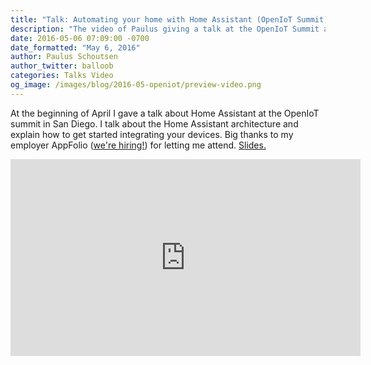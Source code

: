 ```yaml
---
title: "Talk: Automating your home with Home Assistant (OpenIoT Summit)"
description: "The video of Paulus giving a talk at the OpenIoT Summit at the beginning of April about how to automate your home with Home Assistant."
date: 2016-05-06 07:09:00 -0700
date_formatted: "May 6, 2016"
author: Paulus Schoutsen
author_twitter: balloob
categories: Talks Video
og_image: /images/blog/2016-05-openiot/preview-video.png
---
```


At the beginning of April I gave a talk about Home Assistant at the OpenIoT summit in San Diego. I talk about the Home Assistant architecture and explain how to get started integrating your devices. Big thanks to my employer AppFolio ([we're hiring!]) for letting me attend. [Slides.]

<div class='videoWrapper'>
<iframe width="560" height="315" src="https://www.youtube.com/embed/4-6rTwKl6ww" frameborder="0" allowfullscreen></iframe>
</div>


[Slides.]: https://docs.google.com/presentation/d/1P2WsmwGSSni4gAriY5IA0-m-FUGO1kno3gIkRYz20Kw/edit#slide=id.p
[we're hiring!]: http://www.appfolioinc.com/jobs-openings
